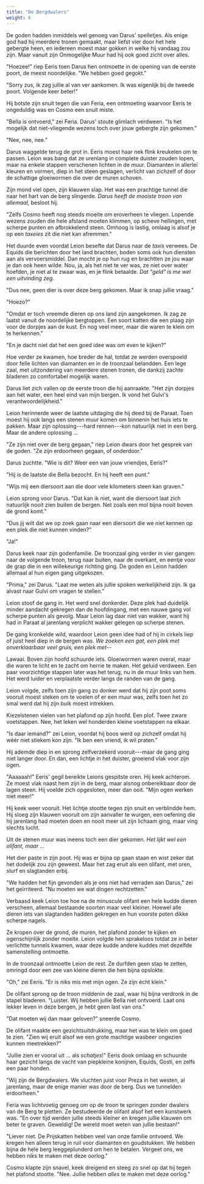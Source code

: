 ```yaml
---
title: "De Bergdwalers"
weight: 6
---
```


De goden hadden inmiddels wel genoeg van Darus' spelletjes. Als enige god had hij meerdere tronen gemaakt, maar liefst vier door het hele gebergte heen, en iedereen moest maar gokken in welke hij vandaag zou zijn. Maar vanuit zijn Onmogelijke Muur had hij ook goed zicht over alles.

"Hoezee!" riep Eeris toen Darus hen ontmoette in de opening van de eerste poort, de meest noordelijke. "We hebben goed gegokt."

"Sorry zus, ik zag jullie al van ver aankomen. Ik was eigenlijk bij de tweede poort. Volgende keer beter!" 

Hij botste zijn snuit tegen die van Feria, een ontmoeting waarvoor Eeris te ongeduldig was en Cosmo een snuit miste.

"Bella is ontvoerd," zei Feria. Darus' stoute glimlach verdween. "Is het mogelijk dat niet-vliegende wezens toch over jouw gebergte zijn gekomen."

"Nee, nee, nee." 

Darus waggelde terug de grot in. Eeris moest haar nek flink kreukelen om te passen. Leion was bang dat ze urenlang in complete duister zouden lopen, maar na enkele stappen verschenen lichten in de muur. Diamanten in allerlei kleuren en vormen, diep in het steen geslagen, verlicht van zichzelf of door de schattige gloeiwormen die over de muren schoven. 

Zijn mond viel open, zijn klauwen slap. Het was een prachtige tunnel die naar het hart van de berg slingerde. _Darus heeft de mooiste troon van allemaal,_ besloot hij. 

"Zelfs Cosmo heeft nog steeds moeite om eroverheen te vliegen. Lopende wezens zouden die hele afstand moeten klimmen, op scheve hellingen, met scherpe punten en afbrokkelend steen. Omhoog is lastig, omlaag is alsof je op een _taxeies_ zit die niet kan afremmen."

Het duurde even voordat Leion besefte dat Darus naar de _taxis_ verwees. De Equids die berichten door het land brachten, boden soms ook hun diensten aan als vervoersmiddel. Dan mocht je op hun rug en brachtten ze jou waar je dan ook heen wilde. Nou, ja, als het niet te ver was, ze niet over water hoefden, je niet al te zwaar was, en je flink betaalde. _Dat "geld" is me wel een uitvinding zeg_.

"Dus nee, geen dier is over deze berg gekomen. Maar ik snap jullie vraag."

"Hoezo?"

"Omdat er toch vreemde dieren op ons land zijn aangekomen. Ik zag ze laatst vanuit de noordelijke bergtoppen. Een soort katten die een plaag zijn voor de dorpjes aan de kust. En nog veel meer, maar die waren te klein om te herkennen."

"En je dacht niet dat het een goed idee was om even te kijken?"

Hoe verder ze kwamen, hoe breder de hal, totdat ze werden overspoeld door felle lichten van diamanten en in de troonzaal belandden. Een lege zaal, met uitzondering van meerdere stenen tronen, die dankzij zachte bladeren zo comfortabel mogelijk waren.

Darus liet zich vallen op de eerste troon die hij aanraakte. "Het zijn dorpjes aan het water, een heel eind van mijn bergen. Ik vond het Gulvi's verantwoordelijkheid."

Leion herinnerde weer de laatste uitdaging die hij deed bij de Paraat. Toen moest hij ook langs een stenen muur komen om binnenin het huis iets te pakken. Maar zijn oplossing---hard rennen---kon natuurlijk niet in een berg. Maar de andere oplossing ...

"Ze zijn niet over de berg gegaan," riep Leion dwars door het gesprek van de goden. "Ze zijn erdoorheen gegaan, of onderdoor."

Darus zuchtte. "Wie is dit? Weer een van jouw vriendjes, Eeris?"

"Hij is de laatste die Bella bezocht. En hij heeft een punt."

"Wijs mij een diersoort aan die door vele kilometers steen kan graven."

Leion sprong voor Darus. "Dat kan ik niet, want die diersoort laat zich natuurlijk nooit zien buiten de bergen. Net zoals een mol bijna nooit boven de grond komt."

"Dus jij wilt dat we op zoek gaan naar een diersoort die we niet kennen op een plek die niet kunnen vinden?"

"Ja!" 

Darus keek naar zijn godenfamilie. De troonzaal ging verder in vier gangen: naar de volgende troon, terug naar buiten, naar de overkant, en eentje voor de grap die in een willekeurige richting ging. De goden en Leion hadden allemaal al hun eigen gang uitgekozen.

"Prima," zei Darus. "Laat me weten als jullie spoken werkelijkheid zijn. Ik ga alvast naar Gulvi om vragen te stellen."

Leion stoof de gang in. Het werd snel donkerder. Deze plek had duidelijk minder aandacht gekregen dan de hoofdingang, met een nauwe gang vol scherpe punten als gevolg. Maar Leion lag daar niet van wakker, want hij had in Paraat al jarenlang verplicht wakker gelegen op scherpe stenen.

De gang kronkelde wild, waardoor Leion geen idee had of hij in cirkels liep of juist heel diep in de bergen was. _We zoeken een gat, een plek met onverklaarbaar veel gruis, een plek met--_

Lawaai. Boven zijn hoofd schuurde iets. Gloeiwormen waren overal, maar die waren te licht en te zacht om herrie te maken. Het geluid verdween. Een paar voorzichtige stappen later was het terug, nu in de muur links van hem. Het werd luider en verplaatste verder langs de randen van de gang.

Leion volgde, zelfs toen zijn gang zo donker werd dat hij zijn poot soms vooruit moest steken om te voelen of er een muur was, zelfs toen het zo smal werd dat hij zijn buik moest intrekken.

Kiezelstenen vielen van het plafond op zijn hoofd. Een plof. Twee zware voetstappen. Nee, het leken wel honderden kleine voetstappen na elkaar.

"Is daar iemand?" zei Leion, voordat hij boos werd op zichzelf omdat hij wéér niet stiekem kon zijn. "Ik ben een vriend, ik wil praten."

Hij ademde diep in en sprong zelfverzekerd vooruit---maar de gang ging niet langer door. En dan, een lichtje in het duister, groeiend vlak voor zijn ogen.

"Aaaaaah!" Eeris' gegil bereikte Leions gespitste oren. Hij keek achterom. Ze moest vlak naast hem zijn in de berg, maar alsnog onbereikbaar door de lagen steen. Hij voelde zich opgesloten, meer dan ooit. "Mijn ogen werken niet meer!"

Hij keek weer vooruit. Het lichtje stootte tegen zijn snuit en verblindde hem. Hij sloeg zijn klauwen vooruit om zijn aanvaller te wurgen, een oefening die hij jarenlang had moeten doen en nooit meer uit zijn lichaam ging, maar ving slechts lucht.

Uit de stenen muur was ineens toch een dier gekomen. _Het lijkt wel een olifant, maar ..._

Het dier paste in zijn poot. Hij was er bijna op gaan staan en wist zeker dat het dodelijk zou zijn geweest. Maar het zag eruit als een olifant, met oren, slurf en slagtanden erbij.

"We hadden het fijn gevonden als je ons niet had verraden aan Darus," zei het geïrriteerd. "Nu moeten we wat dingen rechtzetten."

Verbaasd keek Leion toe hoe na de minuscule olifant een hele kudde dieren verscheen, allemaal bestaande soorten maar veel kleiner. Hoewel alle dieren iets van slagtanden hadden gekregen en hun voorste poten dikke scherpe nagels.

Ze kropen over de grond, de muren, het plafond zonder te kijken en ogenschijnlijk zonder moeite. Leion volgde hen sprakeloos totdat ze in beter verlichtte tunnels kwamen, waar deze kudde andere kuddes met dezelfde samenstelling ontmoette.

In de troonzaal ontmoette Leion de rest. Ze durfden geen stap te zetten, omringd door een zee van kleine dieren die hen bijna opslokte.

"Oh," zei Eeris. "Er is niks mis met mijn ogen. Ze zijn écht klein."

De olifant sprong op de troon middenin de zaal, waar hij bijna verdronk in de stapel bladeren. "Luister. Wij hebben jullie Bella niet ontvoerd. Laat ons lekker leven in deze bergen, je hebt geen last van ons."

"Dat moeten wij dan maar geloven?" sneerde Cosmo.

De olifant maakte een gezichtsuitdrukking, maar het was te klein om goed te zien. "Zien wij eruit alsof we een grote machtige wasbeer ongezien kunnen meetrekken?"

"Jullie zien er vooral uit ... als _schatjes_!" Eeris dook omlaag en schuurde haar gezicht langs de vacht van piepkleine konijnen, Equids, Gosti, en zelfs een paar honden.

"Wij zijn de Bergdwalers. We vluchten juist voor Preza in het westen, al jarenlang, maar de enige manier was door de berg. Dus we tunnelden erdoorheen."

Feria was lichtvoetig genoeg om op de troon te springen zonder dwalers van de Berg te pletten. Ze bestudeerde de olifant alsof het een kunstwerk was. "En over tijd werden jullie steeds kleiner en kregen jullie klauwen om beter te graven. Geweldig! De wereld moet weten van jullie bestaan!"

"Liever niet. De Prijskatten hebben veel van onze familie ontvoerd. We kregen hen alleen terug in ruil voor diamanten en goudstukken. We hebben bijna de hele berg leeggeplunderd om hen te betalen. Vergeet ons, we hebben niks te maken met deze oorlog."

Cosmo klapte zijn snavel, keek dreigend en steeg zo snel op dat hij tegen het plafond stootte. "Nee. Jullie hebben _alles_ te maken met deze oorlog."